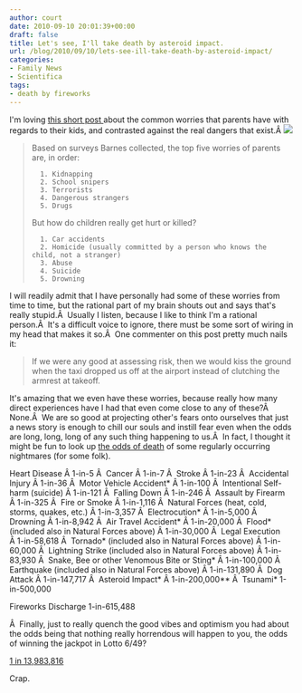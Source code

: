 ```yaml
---
author: court
date: 2010-09-10 20:01:39+00:00
draft: false
title: Let's see, I'll take death by asteroid impact.
url: /blog/2010/09/10/lets-see-ill-take-death-by-asteroid-impact/
categories:
- Family News
- Scientifica
tags:
- death by fireworks
---
```


I'm loving [this short post ](http://www.npr.org/blogs/health/2010/08/30/129531631/5-worries-parents-should-drop-and-5-they-should?sc=fb&cc=fp)about the common worries that parents have with regards to their kids, and contrasted against the real dangers that exist.Â [![](http://www.vallentyne.com/blog/wp-content/uploads/2010/09/asteroid-hits-earth-2.jpg)
](http://www.vallentyne.com/blog/wp-content/uploads/2010/09/asteroid-hits-earth-2.jpg)


<blockquote>Based on surveys Barnes collected, the top five worries of parents are, in order:

> 
> 
	  1. Kidnapping
	  2. School snipers
	  3. Terrorists
	  4. Dangerous strangers
	  5. Drugs

But how do children really get hurt or killed?

	  1. Car accidents
	  2. Homicide (usually committed by a person who knows the child, not a stranger)
	  3. Abuse
	  4. Suicide
	  5. Drowning

</blockquote>


I will readily admit that I have personally had some of these worries from time to time, but the rational part of my brain shouts out and says that's really stupid.Â  Usually I listen, because I like to think I'm a rational person.Â  It's a difficult voice to ignore, there must be some sort of wiring in my head that makes it so.Â  One commenter on this post pretty much nails it:


<blockquote>If we were any good at assessing risk, then we would kiss the ground when the taxi dropped us off at the airport instead of clutching the armrest at takeoff.</blockquote>


It's amazing that we even have these worries, because really how many direct experiences have I had that even come close to any of these?Â  None.Â  We are so good at projecting other's fears onto ourselves that just a news story is enough to chill our souls and instill fear even when the odds are long, long, long of any such thing happening to us.Â  In fact, I thought it might be fun to look up [the odds of death](http://www.livescience.com/environment/050106_odds_of_dying.html) of some regularly occurring nightmares (for some folk).

Heart Disease
Â 1-in-5
Â 
Cancer
Â 1-in-7
Â 
Stroke
Â 1-in-23
Â 
Accidental Injury
Â 1-in-36
Â 
Motor Vehicle Accident*
Â 1-in-100
Â 
Intentional Self-harm (suicide)
Â 1-in-121
Â 
Falling Down
Â 1-in-246
Â 
Assault by Firearm
Â 1-in-325
Â 
Fire or Smoke
Â 1-in-1,116
Â 
Natural Forces (heat, cold, storms, quakes, etc.)
Â 1-in-3,357
Â 
Electrocution*
Â 1-in-5,000
Â 
Drowning
Â 1-in-8,942
Â 
Air Travel Accident*
Â 1-in-20,000
Â 
Flood* (included also in Natural Forces above)
Â 1-in-30,000
Â 
Legal Execution
Â 1-in-58,618
Â 
Tornado* (included also in Natural Forces above)
Â 1-in-60,000
Â 
Lightning Strike (included also in Natural Forces above)
Â 1-in-83,930
Â 
Snake, Bee or other Venomous Bite or Sting*
Â 1-in-100,000
Â 
Earthquake (included also in Natural Forces above)
Â 1-in-131,890
Â 
Dog Attack
Â 1-in-147,717
Â 
Asteroid Impact*
Â 1-in-200,000**
Â 
Tsunami*
1-in-500,000

Fireworks Discharge
1-in-615,488

Â 
Finally, just to really quench the good vibes and optimism you had about the odds being that nothing really horrendous will happen to you, the odds of winning the jackpot in Lotto 6/49?

[1 in 13,983,816](http://www.olg.ca/lotteries/games/howtoplay.do?game=lotto649)

Crap.
